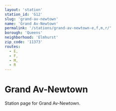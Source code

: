 ```yaml
---
layout: 'station'
station_id: 'G12'
slug: 'grand-av-newtown'
name: 'Grand Av-Newtown'
permalink: '/stations/grand-av-newtown-e,f,m,r/'
borough: 'Queens'
neighborhood: 'Elmhurst'
zip_code: '11373'
routes:
  - E,
  - F,
  - M,
  - R
---
```

# Grand Av-Newtown

Station page for Grand Av-Newtown.
